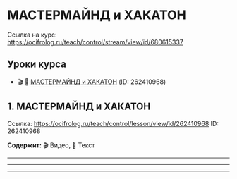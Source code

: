# МАСТЕРМАЙНД и ХАКАТОН

Ссылка на курс: https://ocifrolog.ru/teach/control/stream/view/id/680615337

## Уроки курса

- 🎬 📝 [МАСТЕРМАЙНД и ХАКАТОН](#мастермайнд-и-хакатон-lesson-1) (ID: 262410968)

<a id='мастермайнд-и-хакатон-lesson-1'></a>
## 1. МАСТЕРМАЙНД и ХАКАТОН
Ссылка: https://ocifrolog.ru/teach/control/lesson/view/id/262410968
ID: 262410968

**Содержит:** 🎬 Видео, 📝 Текст

---



---



---

<a id='спринт-«быстрые-деньги»'></a>